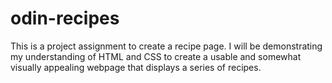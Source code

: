 # odin-recipes

This is a project assignment to create a recipe page. I will be demonstrating my understanding of HTML and CSS to create a usable and somewhat visually appealing webpage that displays a series of recipes.